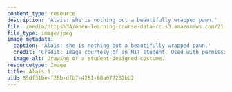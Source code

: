 ```yaml
---
content_type: resource
description: 'Alais: she is nothing but a beautifully wrapped pawn.'
file: /media/https%3A/open-learning-course-data-rc.s3.amazonaws.com/21m-732-beginning-costume-design-and-construction-fall-2008/85df31bef28bdfb7428180a677232bb2_alais1.jpg
file_type: image/jpeg
image_metadata:
  caption: 'Alais: she is nothing but a beautifully wrapped pawn.'
  credit: 'Credit: Image courtesy of an MIT student. Used with permission.'
  image-alt: Drawing of a student-designed costume.
resourcetype: Image
title: Alais 1
uid: 85df31be-f28b-dfb7-4281-80a677232bb2
---
```

